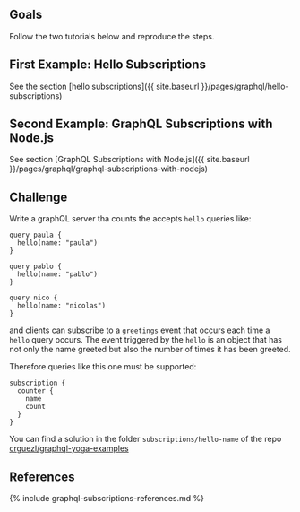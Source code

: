 ## Goals

Follow the two tutorials below and reproduce the steps.

## First Example: Hello Subscriptions

See the section [hello subscriptions]({{ site.baseurl }}/pages/graphql/hello-subscriptions) 


## Second  Example: GraphQL Subscriptions with Node.js

See section [GraphQL Subscriptions with Node.js]({{ site.baseurl }}/pages/graphql/graphql-subscriptions-with-nodejs)

## Challenge

Write a graphQL server tha counts the accepts  `hello` queries like:

```gql
query paula {
  hello(name: "paula")
}

query pablo {
  hello(name: "pablo")
}

query nico {
  hello(name: "nicolas")
}
```

and clients can subscribe to a `greetings` event that occurs each time a `hello` query occurs.
The event triggered by the `hello`  is an object that has not only the name greeted but 
also the number of times it has been greeted.

Therefore  queries like this one must be supported:

```gql 
subscription {
  counter {
    name
    count
  }
}
```

You can find a solution in  the folder `subscriptions/hello-name` of the repo [crguezl/graphql-yoga-examples](https://github.com/crguezl/graphql-yoga-examples/blob/main/subscriptions/hello-name/index.js)

## References

{% include graphql-subscriptions-references.md %}
